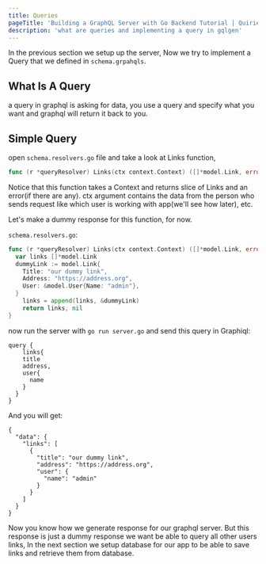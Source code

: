 ```yaml
---
title: Queries
pageTitle: 'Building a GraphQL Server with Go Backend Tutorial | Quiries'
description: 'what are queries and implementing a query in gqlgen'
---
```


In the previous section we setup up the server, Now we try to implement a Query
that we defined in `schema.grpahqls`.

## What Is A Query <a name="what-is-a-query"></a>

a query in graphql is asking for data, you use a query and specify what you want
and graphql will return it back to you.

## Simple Query <a name="simple-query"></a>

<Instruction>

open `schema.resolvers.go` file and take a look at Links function,

```go
func (r *queryResolver) Links(ctx context.Context) ([]*model.Link, error) {
```

</Instruction>

Notice that this function takes a Context and returns slice of Links and an
error(if there are any). ctx argument contains the data from the person who
sends request like which user is working with app(we'll see how later), etc.

Let's make a dummy response for this function, for now.

<Instruction>

`schema.resolvers.go`:

```go
func (r *queryResolver) Links(ctx context.Context) ([]*model.Link, error) {
  var links []*model.Link
  dummyLink := model.Link{
    Title: "our dummy link",
    Address: "https://address.org",
    User: &model.User{Name: "admin"},
  }
	links = append(links, &dummyLink)
	return links, nil
}
```

</Instruction>

now run the server with `go run server.go` and send this query in Graphiql:

```
query {
	links{
    title
    address,
    user{
      name
    }
  }
}
```

And you will get:

```
{
  "data": {
    "links": [
      {
        "title": "our dummy link",
        "address": "https://address.org",
        "user": {
          "name": "admin"
        }
      }
    ]
  }
}
```

Now you know how we generate response for our graphql server. But this response
is just a dummy response we want be able to query all other users links, In the
next section we setup database for our app to be able to save links and retrieve
them from database.
